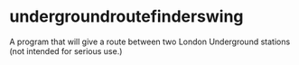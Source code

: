 # undergroundroutefinderswing
A program that will give a route between two London Underground stations (not intended for serious use.)
